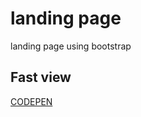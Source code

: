 # landing page

landing page using bootstrap

## Fast view

[CODEPEN](https://codepen.io/andrzej-franek/full/rNjwJrq)


